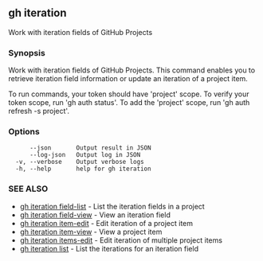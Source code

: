 ## gh iteration

Work with iteration fields of GitHub Projects

### Synopsis

Work with iteration fields of GitHub Projects.
This command enables you to retrieve iteration field information or update an iteration of a project item.

To run commands, your token should have 'project' scope.
To verify your token scope, run 'gh auth status'.
To add the 'project' scope, run 'gh auth refresh -s project'.


### Options

```
      --json       Output result in JSON
      --log-json   Output log in JSON
  -v, --verbose    Output verbose logs
  -h, --help       help for gh iteration
```

### SEE ALSO

* [gh iteration field-list](gh_iteration_field-list.md)	 - List the iteration fields in a project
* [gh iteration field-view](gh_iteration_field-view.md)	 - View an iteration field
* [gh iteration item-edit](gh_iteration_item-edit.md)	 - Edit iteration of a project item
* [gh iteration item-view](gh_iteration_item-view.md)	 - View a project item
* [gh iteration items-edit](gh_iteration_items-edit.md)	 - Edit iteration of multiple project items
* [gh iteration list](gh_iteration_list.md)	 - List the iterations for an iteration field

